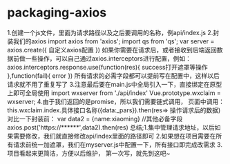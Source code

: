 # packaging-axios
1.创建一个js文件，里面为请求路径以及之后要调用的名称，例api/index.js
2.封装我们的axios
  import axios from 'axios';
  import qs from 'qs';
  var server = axios.create({
    自定义axios配置
  })
  如果你需要在请求后，或者接收到后端返回数据前做一些操作，可以自己通过axios.interceptors进行配置，例如：
  axios.interceptors.response.use(function(res){
      success打开遮罩等操作
  },function(fail){
      error
  })
  所有请求的必需字段都可以提前写在配置中，这样以后请求就不用了重复写了
3.注意最后要在main.js中全局引入一下，直接绑定在原型上即可全局使用
  import wxserver from './api/index'
  Vue.prototype.wxclaim = wxserver;
4.由于我们返回的是promise，所以我们需要链式调用，
  页面中调用：this.wxclaim.index.具体接口名称({data:_pars}).then(res=> 操作请求后的数据)
  对比一下封装前：
  var data2 = {name:xiaoming}
  //其他必备字段
  axios.post('https://******',data2).then(res)
  总结;1.集中管理请求地址，以后如果需要修改，我们就直接修改api/index里面的路径即可
       2.如果想在项目需要在所有请求前统一加遮罩，我们在myserver.js中配置一下，所有接口即完成改需求
       3.项目看起来更简洁，方便以后维护，
  第一次写，就先到这吧~
